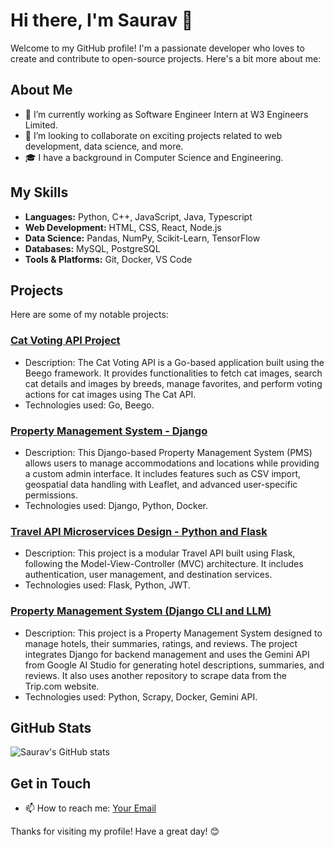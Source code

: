 # Hi there, I'm Saurav 👋

Welcome to my GitHub profile! I'm a passionate developer who loves to create and contribute to open-source projects. Here's a bit more about me:

## About Me

- 🌱 I’m currently working as Software Engineer Intern at W3 Engineers Limited.
- 💼 I’m looking to collaborate on exciting projects related to web development, data science, and more.
- 🎓 I have a background in Computer Science and Engineering.

## My Skills

- **Languages:** Python, C++, JavaScript, Java, Typescript
- **Web Development:** HTML, CSS, React, Node.js
- **Data Science:** Pandas, NumPy, Scikit-Learn, TensorFlow
- **Databases:** MySQL, PostgreSQL
- **Tools & Platforms:** Git, Docker, VS Code

## Projects

Here are some of my notable projects:

### [Cat Voting API Project](https://github.com/srsaurav0/GoLang-Cat-API)
- Description: The Cat Voting API is a Go-based application built using the Beego framework. It provides functionalities to fetch cat images, search cat details and images by breeds, manage favorites, and perform voting actions for cat images using The Cat API.
- Technologies used: Go, Beego.

### [Property Management System - Django](https://github.com/srsaurav0/Inventory-Management-Django)
- Description: This Django-based Property Management System (PMS) allows users to manage accommodations and locations while providing a custom admin interface. It includes features such as CSV import, geospatial data handling with Leaflet, and advanced user-specific permissions.
- Technologies used: Django, Python, Docker.

### [Travel API Microservices Design - Python and Flask](https://github.com/srsaurav0/Travel-API-Microservices-Flask)
- Description: This project is a modular Travel API built using Flask, following the Model-View-Controller (MVC) architecture. It includes authentication, user management, and destination services.
- Technologies used: Flask, Python, JWT.

### [Property Management System (Django CLI and LLM)](https://github.com/srsaurav0/LLM)
- Description: This project is a Property Management System designed to manage hotels, their summaries, ratings, and reviews. The project integrates Django for backend management and uses the Gemini API from Google AI Studio for generating hotel descriptions, summaries, and reviews. It also uses another repository to scrape data from the Trip.com website.
- Technologies used: Python, Scrapy, Docker, Gemini API.

## GitHub Stats

![Saurav's GitHub stats](https://github-readme-stats.vercel.app/api?username=srsaurav0&show_icons=true&theme=radical)

## Get in Touch

- 📫 How to reach me: [Your Email](mailto:srsaurav0@gmail.com)

Thanks for visiting my profile! Have a great day! 😊
